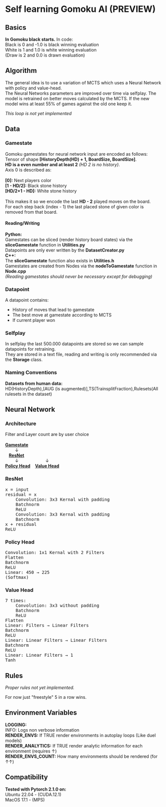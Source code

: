 # Self learning Gomoku AI (PREVIEW)

## Basics
**In Gomoku black starts.** In code:<br>
Black is 0 and -1.0 is black winning evaluation<br>
White is 1 and 1.0 is white winning evaluation<br>
(Draw is 2 and 0.0 is drawn evaluation)<br>

## Algorithm
The general idea is to use a variation of MCTS which uses a Neural Network with policy and value-head.<br>
The Neural Networks parameters are improved over time via selfplay. The model is retrained on better moves calculated by the MCTS.
If the new model wins at least 55% of games against the old one keep it.<br>

*This loop is not yet implemented*

## Data
### <a name="gs"></a>Gamestate
Gomoku gamestates for neural network input are encoded as follows:<br>
Tensor of shape **[HistoryDepth(HD) + 1, BoardSize, BoardSize]**.<br>**HD is a even number and at least 2** *(HD 2 is no history)*.<br>Axis 0 is described as:<br><br>
**[0]:** Next players color<br>
**[1 - HD/2]:** Black stone history<br>
**[HD/2+1 - HD]:** White stone history<br><br>
This makes it so we encode the last **HD - 2** played moves on the board.<br>
For each step back (index - 1) the last placed stone of given color is removed from that board.<br>
#### Reading/Writing
**Python:**<br>
Gamestates can be sliced (render history board states) via the **sliceGamestate** function in **Utilities.py**<br>
Datapoints are only ever written by the **DatasetCreator.py**<br>
**C++:**<br>
The **sliceGamestate** function also exists in **Utilities.h**<br>
Gamestates are created from Nodes via the **nodeToGamestate** function in **Node.cpp**<br>
*(Reading gamestates should never be necessary except for debugging)*

### Datapoint
A datapoint contains:<br>
- History of moves that lead to gamestate
- The best move at gamestate according to MCTS
- If current player won
### Selfplay
In selfplay the last 500.000 datapoints are stored so we can sample datapoints for retraining.<br>
They are stored in a text file, reading and writing is only recommended via the **Storage** class.

### Naming Conventions
**Datasets from human data:**<br> HD(HistoryDepth),[AUG (is augmented)],TS(TrainsplitFraction),Rulesets(All rulesets in the dataset)<br>

## Neural Network
### Architecture
Filter and Layer count are by user choice<br><br>
[**Gamestate**](#gs)<br>
&nbsp; &nbsp; &nbsp; &nbsp; ↓<br>
&nbsp; &nbsp;[**ResNet**](#resnet)<br>
&nbsp; &nbsp; &nbsp; &nbsp; ↓ &nbsp; &nbsp; &nbsp; &nbsp; &nbsp; &nbsp; &nbsp; &nbsp;  &nbsp; &nbsp; &nbsp;↓<br>
[**Policy Head**](#polhead) &nbsp;&nbsp; [**Value Head**](#valhead)


### <a name="resnet"></a>ResNet
<pre>
x = input
residual = x
    Convolution: 3x3 Kernal with padding
    Batchnorm
    ReLU
    Convolution: 3x3 Kernal with padding
    Batchnorm
x + residual
ReLU
</pre>

### <a name="polhead"></a>Policy Head
<pre>
Convolution: 1x1 Kernal with 2 Filters
Flatten
Batchnorm
ReLU
Linear: 450 → 225
(Softmax)
</pre>

### <a name="valhead"></a>Value Head
<pre>
7 times:
    Convolution: 3x3 without padding
    Batchnorm
    ReLU
Flatten
Linear: Filters → Linear Filters
Batchnorm
ReLU
Linear: Linear Filters → Linear Filters
Batchnorm
ReLU
Linear: Linear Filters → 1
Tanh
</pre>

## Rules
*Proper rules not yet implemented.*<br>

For now just "freestyle" 5 in a row wins.<br>

## Environment Variables
**LOGGING:**<br> INFO: Logs non verbose information<br>
**RENDER_ENVS:** If TRUE render environments in autoplay loops (Like duel models)<br>
**RENDER_ANALYTICS:** If TRUE render analytic information for each environment (requires ↑)<br>
**RENDER_ENVS_COUNT:** How many environments should be rendered (for ↑↑)<br>

## Compatibility
**Tested with Pytorch 2.1.0 on:**<br>
Ubuntu 22.04 - (CUDA.12.1)<br>
MacOS 17.1 - (MPS)